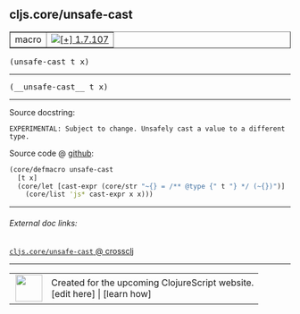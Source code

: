 ## cljs.core/unsafe-cast



 <table border="1">
<tr>
<td>macro</td>
<td><a href="https://github.com/cljsinfo/cljs-api-docs/tree/1.7.107"><img valign="middle" alt="[+] 1.7.107" title="Added in 1.7.107" src="https://img.shields.io/badge/+-1.7.107-lightgrey.svg"></a> </td>
</tr>
</table>

<samp>(unsafe-cast t x)</samp><br>

---

 <samp>
(__unsafe-cast__ t x)<br>
</samp>

---





Source docstring:

```
EXPERIMENTAL: Subject to change. Unsafely cast a value to a different type.
```


Source code @ [github]():

```clj
(core/defmacro unsafe-cast
  [t x]
  (core/let [cast-expr (core/str "~{} = /** @type {" t "} */ (~{})")]
    (core/list 'js* cast-expr x x)))
```

<!--
Repo - tag - source tree - lines:

 <pre>

</pre>

-->

---



###### External doc links:

[`cljs.core/unsafe-cast` @ crossclj](http://crossclj.info/fun/cljs.core/unsafe-cast.html)<br>

---

 <table>
<tr><td>
<img valign="middle" align="right" width="48px" src="http://i.imgur.com/Hi20huC.png">
</td><td>
Created for the upcoming ClojureScript website.<br>
[edit here] | [learn how]
</td></tr></table>

[edit here]:https://github.com/cljsinfo/cljs-api-docs/blob/master/cljsdoc/cljs.core/unsafe-cast.cljsdoc
[learn how]:https://github.com/cljsinfo/cljs-api-docs/wiki/cljsdoc-files

<!--

This information was too distracting to show to readers, but I'll leave it
commented here since it is helpful to:

- pretty-print the data used to generate this document
- and show how to retrieve that data



The API data for this symbol:

```clj
{:ns "cljs.core",
 :name "unsafe-cast",
 :signature ["[t x]"],
 :name-encode "unsafe-cast",
 :history [["+" "1.7.107"]],
 :type "macro",
 :full-name-encode "cljs.core/unsafe-cast",
 :source {:code "(core/defmacro unsafe-cast\n  [t x]\n  (core/let [cast-expr (core/str \"~{} = /** @type {\" t \"} */ (~{})\")]\n    (core/list 'js* cast-expr x x)))",
          :title "Source code",
          :repo "clojurescript",
          :tag "r1.8.40",
          :filename "src/main/clojure/cljs/core.cljc",
          :lines [875 879],
          :url "https://github.com/clojure/clojurescript/blob/r1.8.40/src/main/clojure/cljs/core.cljc#L875-L879"},
 :usage ["(unsafe-cast t x)"],
 :full-name "cljs.core/unsafe-cast",
 :docstring "EXPERIMENTAL: Subject to change. Unsafely cast a value to a different type.",
 :cljsdoc-url "https://github.com/cljsinfo/cljs-api-docs/blob/master/cljsdoc/cljs.core/unsafe-cast.cljsdoc"}

```

Retrieve the API data for this symbol:

```clj
;; from Clojure REPL
(require '[clojure.edn :as edn])
(-> (slurp "https://raw.githubusercontent.com/cljsinfo/cljs-api-docs/catalog/cljs-api.edn")
    (edn/read-string)
    (get-in [:symbols "cljs.core/unsafe-cast"]))
```

-->
